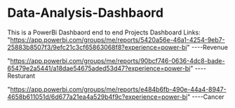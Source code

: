 # Data-Analysis-Dashbaord

This is a PowerBi Dashbaord end to end Projects
Dashboard Links:
"https://app.powerbi.com/groups/me/reports/5420a56e-46a1-4254-9eb7-25883b8507f3/9efc21c3cf65863068f8?experience=power-bi" ----Revenue


"https://app.powerbi.com/groups/me/reports/90bcf746-0636-4dc8-bade-65479e2a5441/a18dae54675aded53d47?experience=power-bi" ----Resturant


"https://app.powerbi.com/groups/me/reports/e484b6fb-490e-44a4-8947-4658b611051d/6d677a21ea4a529b4f9c?experience=power-bi" ----Cancer
